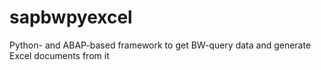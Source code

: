 # sapbwpyexcel
Python- and ABAP-based framework to get BW-query data and generate Excel documents from it
